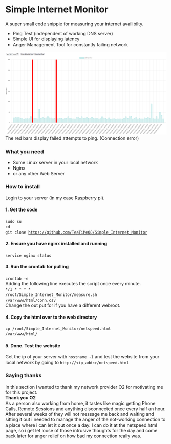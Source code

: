 # Simple Internet Monitor
A super small code snippie for measuring your internet availibilty.
- Ping Test (independent of working DNS server)
- Simple UI for displaying latency
- Anger Management Tool for constantly failing network

![Image](Wow_so_much_fancy_UI_picture_look.png)
The red bars display failed attempts to ping. (Connection error)

### What you need
- Some Linux server in your local network
- Nginx
- or any other Web Server

### How to install
Login to your server (in my case Raspberry pi).
#### 1. Get the code
<code>sudo su</code><br>
<code>cd</code><br>
<code>git clone https://github.com/TeaTiMe08/Simple_Internet_Monitor</code><br>
#### 2. Ensure you have nginx installed and running
<code>service nginx status</code><br>
#### 3. Run the crontab for pulling
<code>crontab -e</code><br>
Adding the following line executes the script once every minute.<br>
<code>*/1 * * * * /root/Simple_Internet_Monitor/measure.sh /var/www/html/conn.csv</code><br>
Change the out put for if you have a different webroot.
#### 4. Copy the html over to the web directory
<code>cp /root/Simple_Internet_Monitor/netspeed.html /var/www/html/</code>
#### 5. Done. Test the website
Get the ip of your server with <code>hostname -I</code> and test the website from your local network by going to <code>http://<ip_addr>/netspeed.html</code>

### Saying thanks
In this section i wanted to thank my network provider O2 for motivating me for this project.<br>
**Thank you O2**<br>
As a person also working from home, it tastes like magic getting Phone Calls, Remote Sessions and anything disconnected
once every half an hour. After several weeks of they will not message me back and waiting and sitting it out i needed to manage
the anger of the not-working connection to a place where i can let it out once a day. I can do it at the netspeed.html page,
so i get let loose of those intrusive thoughts for the day and come back later for anger relief on how bad my connection really was.

